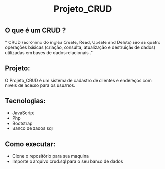 <h1 align="center">Projeto_CRUD<h1>

<h2>O que é um CRUD ?</h2>

" CRUD (acrónimo do inglês Create, Read, Update and Delete) são as quatro operações básicas (criação, consulta, atualização e destruição de dados) utilizadas em bases de dados relacionais ."

<h2>Projeto:</h2>

O Projeto_CRUD é um sistema de cadastro de clientes e endereços com niveis de acesso para os usuarios.

<h2>Tecnologias:</h2> 

<ul>
<li>JavaScript</li>
<li>Php</li>
<li>Bootstrap</li>
<li>Banco de dados sql</li>
</ul>

<h2>Como executar:</h2>

<ul>
<li>Clone o repositório para sua maquina</li>
<li>Importe o arquivo crud.sql para o seu banco de dados</li>
</ul>
